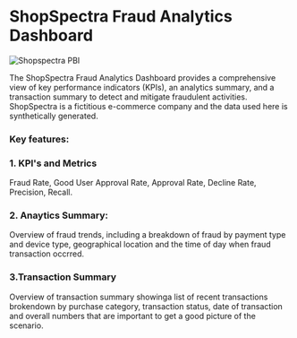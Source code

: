 # ShopSpectra Fraud Analytics Dashboard

![Shopspectra PBI](https://github.com/aarushi50/Portfolio-Projects/assets/35843318/64a1a186-434b-46e5-9631-c5ef6147a75c)



The ShopSpectra Fraud Analytics Dashboard provides a comprehensive view of key performance indicators (KPIs), an analytics summary, and a transaction summary to detect and mitigate fraudulent activities. ShopSpectra is a fictitious e-commerce company and the data used here is synthetically generated. 

### Key features:

### 1. KPI's and Metrics
Fraud Rate, Good User Approval Rate, Approval Rate, Decline Rate, Precision, Recall. 

### 2. Anaytics Summary:
Overview of fraud trends, including a breakdown of fraud by payment type and device type, geographical location and the time of day when fraud transaction occrred. 

### 3.Transaction Summary
Overview of transaction summary showinga list of recent transactions brokendown by purchase category, transaction status, date of transaction and overall numbers that are important to get a good picture of the scenario.
